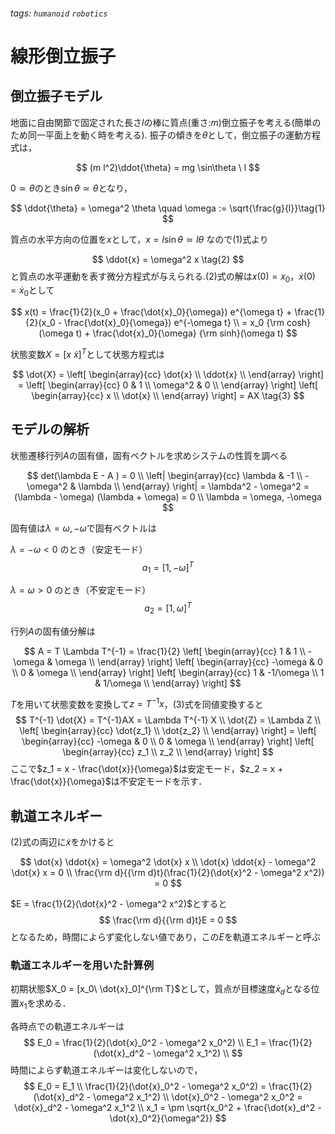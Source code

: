 ###### tags: `humanoid` `robotics` 
# 線形倒立振子

## 倒立振子モデル

地面に自由関節で固定された長さ$l$の棒に質点(重さ:$m$)倒立振子を考える(簡単のため同一平面上を動く時を考える). 振子の傾きを$\theta$として，倒立振子の運動方程式は，

$$
(m l^2)\ddot{\theta} = mg \sin\theta \ l
$$

$0 \simeq \theta$のとき$\sin\theta \simeq \theta$となり，

$$
\ddot{\theta} = \omega^2 \theta \quad  \omega := \sqrt{\frac{g}{l}}\tag{1}
$$


質点の水平方向の位置を$x$として，$x = l \sin\theta \simeq l\theta$ なので(1)式より

$$
\ddot{x} = \omega^2 x \tag{2}
$$
と質点の水平運動を表す微分方程式が与えられる.(2)式の解は$x(0)=x_0$，$\dot{x}(0)=\dot{x}_0$として

$$ 
x(t) = \frac{1}{2}(x_0 + \frac{\dot{x}_0}{\omega}) e^{\omega t} + \frac{1}{2}(x_0 - \frac{\dot{x}_0}{\omega}) e^{-\omega t} \\
 = x_0 {\rm cosh}(\omega t) + \frac{\dot{x}_0}{\omega} {\rm sinh}(\omega t)
$$

状態変数$X = [x \  \dot{x}]^T$として状態方程式は

$$
\dot{X} =
\left[
    \begin{array}{cc}
    \dot{x} \\
    \ddot{x} \\
    \end{array}
\right] =
\left[
    \begin{array}{cc}
    0 & 1 \\
    \omega^2 & 0 \\
    \end{array}
\right]
\left[
    \begin{array}{cc}
    x \\
    \dot{x} \\
    \end{array}
\right] =
AX \tag{3}
$$

## モデルの解析

状態遷移行列$A$の固有値，固有ベクトルを求めシステムの性質を調べる

$$
det(\lambda E - A ) = 0 \\
\left|
    \begin{array}{cc}
    \lambda & -1 \\
    -\omega^2 & \lambda \\
    \end{array}
\right|
= \lambda^2 - \omega^2 = (\lambda - \omega) (\lambda + \omega) = 0 \\
\lambda = \omega, -\omega
$$

固有値は$\lambda = \omega, -\omega$で固有ベクトルは

$\lambda = -\omega < 0$ のとき（安定モード）
$$a_1 = [1, -\omega]^T$$

$\lambda = \omega > 0$ のとき（不安定モード）
$$a_2 = [1, \omega]^T$$

行列$A$の固有値分解は

$$
A = T \Lambda T^{-1}
= \frac{1}{2}
\left[
    \begin{array}{cc}
    1 & 1 \\
    -\omega & \omega \\
    \end{array}
\right]
\left[
    \begin{array}{cc}
    -\omega & 0 \\
    0 & \omega \\
    \end{array}
\right]
\left[
    \begin{array}{cc}
    1 & -1/\omega \\
    1 &  1/\omega \\
    \end{array}
\right]
$$

$T$を用いて状態変数を変換して$z = T^{-1}x$，(3)式を同値変換すると
$$
T^{-1} \dot{X} = T^{-1}AX = \Lambda T^{-1} X \\
\dot{Z} = \Lambda Z \\
\left[
    \begin{array}{cc}
    \dot{z_1} \\
    \dot{z_2} \\
    \end{array}
\right] =
\left[
    \begin{array}{cc}
    -\omega & 0 \\
    0 & \omega \\
    \end{array}
\right]
\left[
    \begin{array}{cc}
    z_1 \\
    z_2 \\
    \end{array}
\right]
$$
ここで$z_1 = x - \frac{\dot{x}}{\omega}$は安定モード，$z_2 = x + \frac{\dot{x}}{\omega}$は不安定モードを示す．

## 軌道エネルギー

(2)式の両辺に$\dot{x}$をかけると

$$
    \dot{x} \ddot{x} = \omega^2 \dot{x} x \\
    \dot{x} \ddot{x} - \omega^2 \dot{x} x = 0 \\
    \frac{\rm d}{{\rm d}t}(\frac{1}{2}(\dot{x}^2 - \omega^2 x^2)) = 0
$$

$E = \frac{1}{2}(\dot{x}^2 - \omega^2 x^2)$とすると
$$
    \frac{\rm d}{{\rm d}t}E = 0
$$
となるため，時間によらず変化しない値であり，この$E$を軌道エネルギーと呼ぶ

### 軌道エネルギーを用いた計算例

初期状態$X_0 = [x_0\ \dot{x}_0]^{\rm T}$として，質点が目標速度$\dot{x}_d$となる位置$x_1$を求める．

各時点での軌道エネルギーは
$$
    E_0 = \frac{1}{2}(\dot{x}_0^2 - \omega^2 x_0^2) \\
    E_1 = \frac{1}{2}(\dot{x}_d^2 - \omega^2 x_1^2) \\
$$
時間によらず軌道エネルギーは変化しないので，
$$
    E_0 = E_1 \\
    \frac{1}{2}(\dot{x}_0^2 - \omega^2 x_0^2) = \frac{1}{2}(\dot{x}_d^2 - \omega^2 x_1^2) \\
    \dot{x}_0^2 - \omega^2 x_0^2 = \dot{x}_d^2 - \omega^2 x_1^2 \\
    x_1 = \pm \sqrt{x_0^2 + \frac{\dot{x}_d^2 - \dot{x}_0^2}{\omega^2}}
$$

